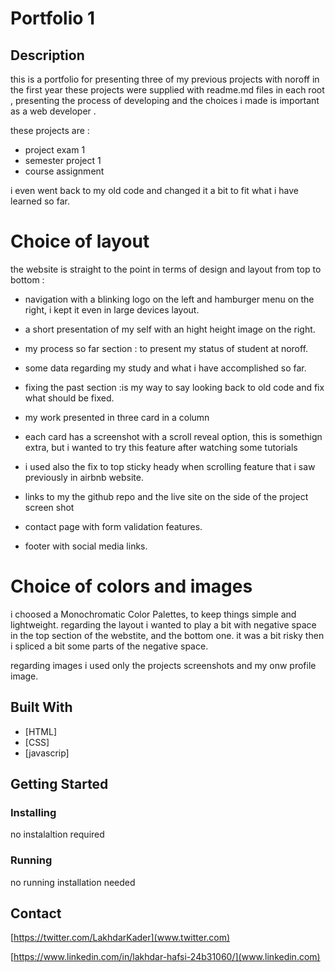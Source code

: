 # Portfolio 1



## Description

this is a portfolio for presenting three of my previous projects with noroff in the first year
these projects were supplied with readme.md files in each root , presenting the process of developing and the choices i made is important as a web developer .

these projects are :

- project exam 1
- semester project 1
- course assignment

i even went back to my old code and changed it a bit to fit what i have learned so far.

# Choice of layout

the website is straight to the point in terms of design and layout
from top to bottom :

- navigation with a blinking logo on the left and hamburger menu on the right, i kept it even in large devices layout.

- a short presentation of my self with an hight height image on the right.
- my process so far section : to present my status of student at noroff.
- some data regarding my study and what i have accomplished so far.
- fixing the past section :is my way to say looking back to old code and fix what should be fixed.
- my work presented in three card in a column
- each card has a screenshot with a scroll reveal option, this is somethign extra, but i wanted to try this feature after watching some tutorials
- i used also the fix to top sticky heady when scrolling feature that i saw previously in airbnb website.
- links to my the github repo and the live site on the side of the project screen shot
- contact page with form validation features.
- footer with social media links.

# Choice of colors and images

i choosed a Monochromatic Color Palettes, to keep things simple and lightweight.
regarding the layout i wanted to play a bit with negative space in the top section of the webstite, and the bottom one. it was a bit risky then i spliced a bit some parts of the negative space.

regarding images i used only the projects screenshots and my onw profile image.

## Built With

- [HTML]
- [CSS]
- [javascrip]

## Getting Started

### Installing

no instalaltion required

### Running

no running installation needed

## Contact

[https://twitter.com/LakhdarKader](www.twitter.com)

[https://www.linkedin.com/in/lakhdar-hafsi-24b31060/](www.linkedin.com)
